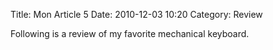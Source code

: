 Title: Mon Article 5
Date: 2010-12-03 10:20
Category: Review

Following is a review of my favorite mechanical keyboard.